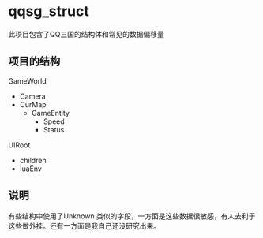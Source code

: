 # qqsg_struct

此项目包含了QQ三国的结构体和常见的数据偏移量

## 项目的结构

GameWorld
- Camera
- CurMap
  * GameEntity
    - Speed
    - Status
  
UIRoot
 - children
 - luaEnv
## 说明

有些结构中使用了Unknown 类似的字段，一方面是这些数据很敏感，有人去利于这些做外挂。还有一方面是我自己还没研究出来。
